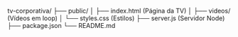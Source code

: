 tv-corporativa/
├── public/
│   ├── index.html       (Página da TV)
│   ├── videos/          (Vídeos em loop)
│   └── styles.css       (Estilos)
├── server.js            (Servidor Node)
├── package.json
└── README.md
